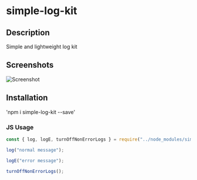 # simple-log-kit

## Description
Simple and lightweight log kit 

## Screenshots
![Screenshot](https://www.npmjs.com/package/simple-log-kit/screenshots/screen.png "Screenshot")

## Installation
'npm i simple-log-kit --save'

### JS Usage
``` javascript
const { log, logE, turnOffNonErrorLogs } = require("../node_modules/simple-log-kit/index")

log("normal message");

logE("error message");

turnOffNonErrorLogs();
```

